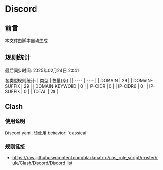 # Discord

## 前言
本文件由脚本自动生成

## 规则统计
最后同步时间: 2025年02月24日 23:41

各类型规则统计:
| 类型 | 数量(条)  | 
| ---- | ----  |
| DOMAIN | 29 | 
| DOMAIN-SUFFIX | 29 | 
| DOMAIN-KEYWORD | 0 | 
| IP-CIDR | 0 | 
| IP-CIDR6 | 0 | 
| IP-SUFFIX | 0 | 
| TOTAL | 29 | 
## Clash 
### 使用说明 
Discord.yaml, 请使用 behavior: 'classical' 
### 规则链接 
- https://raw.githubusercontent.com/blackmatrix7/ios_rule_script/master/rule/Clash/Discord/Discord.list 
